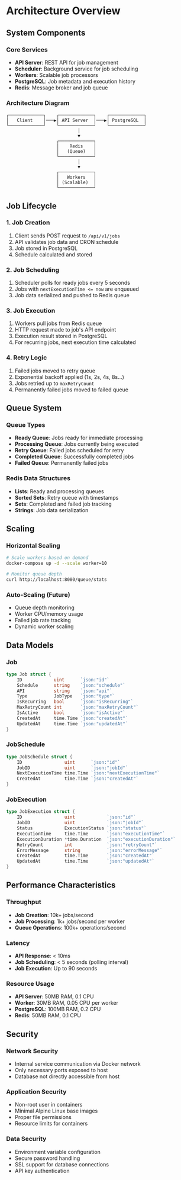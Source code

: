 # Architecture Overview

## System Components

### Core Services
- **API Server**: REST API for job management
- **Scheduler**: Background service for job scheduling
- **Workers**: Scalable job processors
- **PostgreSQL**: Job metadata and execution history
- **Redis**: Message broker and job queue

### Architecture Diagram
```
┌─────────────┐    ┌─────────────┐    ┌─────────────┐
│   Client    │───▶│ API Server  │───▶│ PostgreSQL  │
└─────────────┘    └─────────────┘    └─────────────┘
                           │
                           ▼
                   ┌─────────────┐
                   │    Redis    │
                   │   (Queue)   │
                   └─────────────┘
                           │
                           ▼
                   ┌─────────────┐
                   │   Workers   │
                   │ (Scalable)  │
                   └─────────────┘
```

## Job Lifecycle

### 1. Job Creation
1. Client sends POST request to `/api/v1/jobs`
2. API validates job data and CRON schedule
3. Job stored in PostgreSQL
4. Schedule calculated and stored

### 2. Job Scheduling
1. Scheduler polls for ready jobs every 5 seconds
2. Jobs with `nextExecutionTime <= now` are enqueued
3. Job data serialized and pushed to Redis queue

### 3. Job Execution
1. Workers pull jobs from Redis queue
2. HTTP request made to job's API endpoint
3. Execution result stored in PostgreSQL
4. For recurring jobs, next execution time calculated

### 4. Retry Logic
1. Failed jobs moved to retry queue
2. Exponential backoff applied (1s, 2s, 4s, 8s...)
3. Jobs retried up to `maxRetryCount`
4. Permanently failed jobs moved to failed queue

## Queue System

### Queue Types
- **Ready Queue**: Jobs ready for immediate processing
- **Processing Queue**: Jobs currently being executed
- **Retry Queue**: Failed jobs scheduled for retry
- **Completed Queue**: Successfully completed jobs
- **Failed Queue**: Permanently failed jobs

### Redis Data Structures
- **Lists**: Ready and processing queues
- **Sorted Sets**: Retry queue with timestamps
- **Sets**: Completed and failed job tracking
- **Strings**: Job data serialization

## Scaling

### Horizontal Scaling
```bash
# Scale workers based on demand
docker-compose up -d --scale worker=10

# Monitor queue depth
curl http://localhost:8080/queue/stats
```

### Auto-Scaling (Future)
- Queue depth monitoring
- Worker CPU/memory usage
- Failed job rate tracking
- Dynamic worker scaling

## Data Models

### Job
```go
type Job struct {
    ID            uint      `json:"id"`
    Schedule      string    `json:"schedule"`
    API           string    `json:"api"`
    Type          JobType   `json:"type"`
    IsRecurring   bool      `json:"isRecurring"`
    MaxRetryCount int       `json:"maxRetryCount"`
    IsActive      bool      `json:"isActive"`
    CreatedAt     time.Time `json:"createdAt"`
    UpdatedAt     time.Time `json:"updatedAt"`
}
```

### JobSchedule
```go
type JobSchedule struct {
    ID                uint      `json:"id"`
    JobID             uint      `json:"jobId"`
    NextExecutionTime time.Time `json:"nextExecutionTime"`
    CreatedAt         time.Time `json:"createdAt"`
}
```

### JobExecution
```go
type JobExecution struct {
    ID                uint            `json:"id"`
    JobID             uint            `json:"jobId"`
    Status            ExecutionStatus `json:"status"`
    ExecutionTime     time.Time       `json:"executionTime"`
    ExecutionDuration *time.Duration  `json:"executionDuration"`
    RetryCount        int             `json:"retryCount"`
    ErrorMessage      string          `json:"errorMessage"`
    CreatedAt         time.Time       `json:"createdAt"`
    UpdatedAt         time.Time       `json:"updatedAt"`
}
```

## Performance Characteristics

### Throughput
- **Job Creation**: 10k+ jobs/second
- **Job Processing**: 1k+ jobs/second per worker
- **Queue Operations**: 100k+ operations/second

### Latency
- **API Response**: < 10ms
- **Job Scheduling**: < 5 seconds (polling interval)
- **Job Execution**: Up to 90 seconds

### Resource Usage
- **API Server**: 50MB RAM, 0.1 CPU
- **Worker**: 30MB RAM, 0.05 CPU per worker
- **PostgreSQL**: 100MB RAM, 0.2 CPU
- **Redis**: 50MB RAM, 0.1 CPU

## Security

### Network Security
- Internal service communication via Docker network
- Only necessary ports exposed to host
- Database not directly accessible from host

### Application Security
- Non-root user in containers
- Minimal Alpine Linux base images
- Proper file permissions
- Resource limits for containers

### Data Security
- Environment variable configuration
- Secure password handling
- SSL support for database connections
- API key authentication
